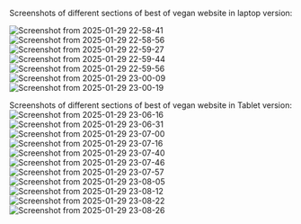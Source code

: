 Screenshots of different sections of best of vegan website in laptop version:

![Screenshot from 2025-01-29 22-58-41](https://github.com/user-attachments/assets/c59f5a3d-fae5-4a06-9404-a8ad00f4e3ef)
![Screenshot from 2025-01-29 22-58-56](https://github.com/user-attachments/assets/4c99d646-081e-47bf-b0e2-19b3f90aef96)
![Screenshot from 2025-01-29 22-59-27](https://github.com/user-attachments/assets/23fda798-fec5-40ca-9f95-d72e2c093cf2)
![Screenshot from 2025-01-29 22-59-44](https://github.com/user-attachments/assets/3b8ddd4c-e243-4027-b890-8d3797938706)
![Screenshot from 2025-01-29 22-59-56](https://github.com/user-attachments/assets/9fb004ad-f68f-438a-a80e-2fb3dec47a71)
![Screenshot from 2025-01-29 23-00-09](https://github.com/user-attachments/assets/e7b5a96e-dbb2-4d7f-ab05-8417b8cc250e)
![Screenshot from 2025-01-29 23-00-19](https://github.com/user-attachments/assets/6dcf18e8-e7fa-464b-beb4-ba60e9c179ff)


Screenshots of different sections of best of vegan website in Tablet version:
![Screenshot from 2025-01-29 23-06-16](https://github.com/user-attachments/assets/e3f808e9-c3ae-4e9f-87f3-4be9775c8e64)
![Screenshot from 2025-01-29 23-06-31](https://github.com/user-attachments/assets/89a7ea09-8ca5-4d4f-bc3a-f18dca2ca1ab)
![Screenshot from 2025-01-29 23-07-00](https://github.com/user-attachments/assets/90fcdab3-e3aa-48ee-bc2b-38add1241c21)
![Screenshot from 2025-01-29 23-07-16](https://github.com/user-attachments/assets/a2d7aa09-0612-4753-ba84-54292c0a1257)
![Screenshot from 2025-01-29 23-07-40](https://github.com/user-attachments/assets/60c02e8a-57f1-4090-b272-c30305305e0f)
![Screenshot from 2025-01-29 23-07-46](https://github.com/user-attachments/assets/0fbb0567-cd25-417b-bf07-6acdb1a6660e)
![Screenshot from 2025-01-29 23-07-57](https://github.com/user-attachments/assets/249bb5ed-506d-4d52-877e-5a4816fb7b13)
![Screenshot from 2025-01-29 23-08-05](https://github.com/user-attachments/assets/0e4c1542-2ce7-4e23-ba94-2e6a84e2743b)
![Screenshot from 2025-01-29 23-08-12](https://github.com/user-attachments/assets/8c4f63a6-517c-45e4-83b8-50f08faa18af)
![Screenshot from 2025-01-29 23-08-22](https://github.com/user-attachments/assets/fe366db4-6a2f-4f30-992d-f8ae460456d8)
![Screenshot from 2025-01-29 23-08-26](https://github.com/user-attachments/assets/f0f2930c-f35c-4f93-82e4-a61bde6db21d)
